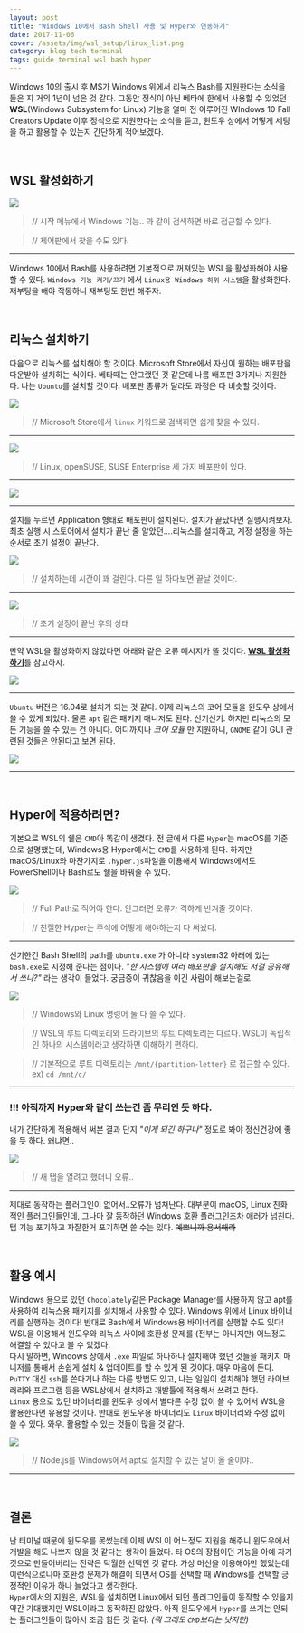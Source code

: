 ```yaml
---
layout: post
title: "Windows 10에서 Bash Shell 사용 및 Hyper와 연동하기"
date: 2017-11-06
cover: /assets/img/wsl_setup/linux_list.png
category: blog tech terminal
tags: guide terminal wsl bash hyper
---
```


Windows 10의 출시 후 MS가 Windows 위에서 리눅스 Bash를 지원한다는 소식을 들은 지 거의 1년이 넘은 것 같다. 그동안 정식이 아닌 베타에 한에서 사용할 수 있었던 **WSL**(Windows Subsystem for Linux) 기능을 얼마 전 이루어진 WIndows 10 Fall Creators Update 이후 정식으로 지원한다는 소식을 듣고, 윈도우 상에서 어떻게 세팅을 하고 활용할 수 있는지 간단하게 적어보겠다.
  
<br>
  
## WSL 활성화하기

![](/assets/img/wsl_setup/enable_wsl.png)
> // 시작 메뉴에서 Windows 기능.. 과 같이 검색하면 바로 접근할 수 있다.
  
> // 제어판에서 찾을 수도 있다.

---

Windows 10에서 Bash를 사용하려면 기본적으로 꺼져있는 WSL을 활성화해야 사용할 수 있다. `Windows 기능 켜기/끄기` 에서 `Linux용 Windows 하위 시스템`을 활성화한다. 재부팅을 해야 작동하니 재부팅도 한번 해주자.

<br>

## 리눅스 설치하기

다음으로 리눅스를 설치해야 할 것이다. Microsoft Store에서 자신이 원하는 배포판을 다운받아 설치하는 식이다. 베타때는 안그랬던 것 같은데 나름 배포판 3가지나 지원한다. 나는 `Ubuntu`를 설치할 것이다. 배포판 종류가 달라도 과정은 다 비슷할 것이다.

![](/assets/img/wsl_setup/search_linux.png)
> // Microsoft Store에서 `linux` 키워드로 검색하면 쉽게 찾을 수 있다.

---

![](/assets/img/wsl_setup/linux_list.png)
> // Linux, openSUSE, SUSE Enterprise 세 가지 배포판이 있다.

---

![](/assets/img/wsl_setup/install_ubuntu.png)

---

설치를 누르면 Application 형태로 배포판이 설치된다. 설치가 끝났다면 실행시켜보자. 최초 실행 시 스토어에서 설치가 끝난 줄 알았던....리눅스를 설치하고, 계정 설정을 하는 순서로 초기 설정이 끝난다.

![](/assets/img/wsl_setup/init_ubuntu.png)
> // 설치하는데 시간이 꽤 걸린다. 다른 일 하다보면 끝날 것이다.

---

![](/assets/img/wsl_setup/finish_init.png)
> // 초기 설정이 끝난 후의 상태

---

만약 WSL을 활성화하지 않았다면 아래와 같은 오류 메시지가 뜰 것이다. [**WSL 활성화하기**](#wsl-활성화하기)를 참고하자.

![](/assets/img/wsl_setup/wsl_init.png)

---

`Ubuntu` 버전은 16.04로 설치가 되는 것 같다. 이제 리눅스의 코어 모듈을 윈도우 상에서 쓸 수 있게 되었다. 물론 `apt` 같은 패키지 매니저도 된다. 신기신기. 하지만 리눅스의 모든 기능을 쓸 수 있는 건 아니다. 어디까지나 _코어 모듈_ 만 지원하니, `GNOME` 같이 GUI 관련된 것들은 안된다고 보면 된다.

![](/assets/img/wsl_setup/apt_update.png)

---
  
<br>
  
## Hyper에 적용하려면?

기본으로 WSL의 쉘은 `CMD`아 똑같이 생겼다. 
전 글에서 다룬 `Hyper`는 macOS를 기준으로 설명했는데, Windows용 Hyper에서는 `CMD`를 사용하게 된다. 하지만 macOS/Linux와 마찬가지로 `.hyper.js`파일을 이용해서 Windows에서도 PowerShell이나 Bash로도 쉘을 바꿔줄 수 있다.
  
![](/assets/img/wsl_setup/hyper_config.png)
> // Full Path로 적어야 한다. 안그러면 오류가 격하게 반겨줄 것이다.
  
> // 친절한 Hyper는 주석에 어떻게 해야하는지 다 써놨다.

---

신기한건 Bash Shell의 path를 `ubuntu.exe` 가 아니라 system32 아래에 있는 `bash.exe`로 지정해 준다는 점이다. _"한 시스템에 여러 배포판을 설치해도 저걸 공유해서 쓰나?"_ 라는 생각이 들었다. 궁금증이 귀찮음을 이긴 사람이 해보는걸로.

![](/assets/img/wsl_setup/hyper_example.png)
> // Windows와 Linux 명령어 둘 다 쓸 수 있다.
  
> // WSL의 루트 디렉토리와 드라이브의 루트 디렉토리는 다르다. WSL이 독립적인 하나의 시스템이라고 생각하면 이해하기 편하다.
  
> // 기본적으로 루트 디렉토리는 `/mnt/{partition-letter}` 로 접근할 수 있다. ex) `cd /mnt/c/`

---

### !!! 아직까지 Hyper와 같이 쓰는건 좀 무리인 듯 하다.
내가 간단하게 적용해서 써본 결과 단지 _"이게 되긴 하구나"_ 정도로 봐야 정신건강에 좋을 듯 하다. 왜냐면..

![](/assets/img/wsl_setup/error_hyper.png)
> // 새 탭을 열려고 했더니 오류..

---

제대로 동작하는 플러그인이 없어서..오류가 넘쳐난다. 대부분이 macOS, Linux 친화적인 플러그인들인데, 그나마 잘 동작하던 Windows 호환 플러그인조차 애러가 넘친다.  
탭 기능 포기하고 자잘한거 포기하면 쓸 수는 있다. ~~예쁘니까 용서해라~~
  
<br>
  
## 활용 예시

Windows 용으로 있던 `Chocolately`같은 Package Manager를 사용하지 않고 apt를 사용하여 리눅스용 패키지를 설치해서 사용할 수 있다. Windows 위에서 Linux 바이너리를 실행하는 것이다! 반대로 Bash에서 Windows용 바이너리를 실행할 수도 있다! WSL을 이용해서 윈도우와 리눅스 사이에 호환성 문제를 (전부는 아니지만) 어느정도 해결할 수 있다고 볼 수 있겠다.  
다시 말하면, Windows 상에서 `.exe` 파일로 하나하나 설치해야 했던 것들을 패키지 매니저를 통해서 손쉽게 설치 & 업데이트를 할 수 있게 된 것이다. 매우 마음에 든다. `PuTTY` 대신 `ssh`를 쓴다거나 하는 다른 방법도 있고, 나는 일일이 설치해야 했던 라이브러리와 프로그램 등을 WSL상에서 설치하고 개발툴에 적용해서 쓰려고 한다.  
`Linux` 용으로 있던 바이너리를 윈도우 상에서 별다른 수정 없이 쓸 수 있어서 WSL을 활용한다면 유용할 것이다. 반대로 윈도우용 바이너리도 `Linux` 바이너리와 수정 없이 쓸 수 있다. 와우. 활용할 수 있는 것들이 많을 것 같다.

![](/assets/img/wsl_setup/install_npm.png)
> // Node.js를 Windows에서 apt로 설치할 수 있는 날이 올 줄이야..

---



<br>

## 결론

난 터미널 때문에 윈도우를 못썼는데 이제 WSL이 어느정도 지원을 해주니 윈도우에서 개발을 해도 나쁘지 않을 것 같다는 생각이 들었다. 타 OS의 장점이던 기능을 아예 자기 것으로 만들어버리는 전략은 탁월한 선택인 것 같다. 가상 머신을 이용해야만 했었는데 이런식으로나마 호환성 문제가 해결이 되면서 OS를 선택할 때 Windows를 선택할 긍정적인 이유가 하나 늘었다고 생각한다.  
`Hyper`에서의 지원은, WSL을 설치하면 Linux에서 되던 플러그인들이 동작할 수 있을지 약간 기대했지만 WSL이라고 동작하진 않았다. 아직 윈도우에서 `Hyper`를 쓰기는 안되는 플러그인들이 많아서 조금 힘든 것 같다. _(뭐 그래도 `CMD`보다는 낫지만)_